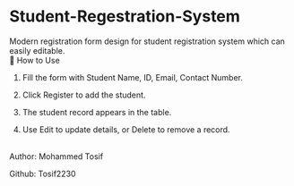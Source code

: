 # Student-Regestration-System
Modern registration form design for student registration system which can easily editable.
<br>
🎯 How to Use

1. Fill the form with Student Name, ID, Email, Contact Number.

2. Click Register to add the student.

3. The student record appears in the table.

4. Use Edit to update details, or Delete to remove a record.
<br>
Author: Mohammed Tosif

Github: Tosif2230
